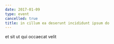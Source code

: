 ```yaml
---
date: 2017-01-09
type: event
cancelled: true
title: in cillum ea deserunt incididunt ipsum do
---
```

et sit ut qui occaecat velit